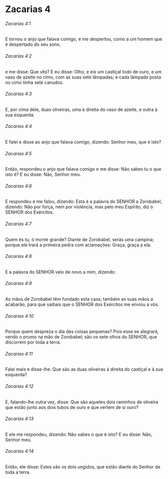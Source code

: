 # Zacarias 4

###### Zacarias 4:1

E tornou o anjo que falava comigo, e me despertou, como a um homem que é despertado do seu sono,

###### Zacarias 4:2

e me disse: Que vês? E eu disse: Olho, e eis um castiçal todo de ouro, e um vaso de azeite no cimo, com as suas sete lâmpadas; e cada lâmpada posta no cimo tinha sete canudos.

###### Zacarias 4:3

E, por cima dele, duas oliveiras, uma à direita do vaso de azeite, e outra à sua esquerda.

###### Zacarias 4:4

E falei e disse ao anjo que falava comigo, dizendo: Senhor meu, que é isto?

###### Zacarias 4:5

Então, respondeu o anjo que falava comigo e me disse: Não sabes tu o que isto é? E eu disse: Não, Senhor meu.

###### Zacarias 4:6

E respondeu e me falou, dizendo: Esta é a palavra do SENHOR a Zorobabel, dizendo: Não por força, nem por violência, mas pelo meu Espírito, diz o SENHOR dos Exércitos.

###### Zacarias 4:7

Quem és tu, ó monte grande? Diante de Zorobabel, serás uma campina; porque ele trará a primeira pedra com aclamações: Graça, graça a ela.

###### Zacarias 4:8

E a palavra do SENHOR veio de novo a mim, dizendo:

###### Zacarias 4:9

As mãos de Zorobabel têm fundado esta casa, também as suas mãos a acabarão, para que saibais que o SENHOR dos Exércitos me enviou a vós.

###### Zacarias 4:10

Porque quem despreza o dia das coisas pequenas? Pois esse se alegrará, vendo o prumo na mão de Zorobabel; são os sete olhos do SENHOR, que discorrem por toda a terra.

###### Zacarias 4:11

Falei mais e disse-lhe: Que são as duas oliveiras à direita do castiçal e à sua esquerda?

###### Zacarias 4:12

E, falando-lhe outra vez, disse: Que são aqueles dois raminhos de oliveira que estão junto aos dois tubos de ouro e que vertem de si ouro?

###### Zacarias 4:13

E ele me respondeu, dizendo: Não sabes o que é isto? E eu disse: Não, Senhor meu.

###### Zacarias 4:14

Então, ele disse: Estes são os dois ungidos, que estão diante do Senhor de toda a terra.

